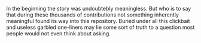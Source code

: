 In the beginning the story was undoubtebly meaningless. But who is to say that during these thousands of contributions
not something inherently meaningful found its way into this repository. Buried under all this clickbait and useless 
garbled one-liners may lie some sort of truth to a question most people would not even think about asking.